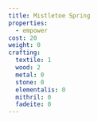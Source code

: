 ```yaml
---
title: Mistletoe Spring
properties:
  - empower
cost: 20
weight: 0
crafting:
  textile: 1
  wood: 2
  metal: 0
  stone: 0
  elementalis: 0
  mithril: 0
  fadeite: 0
---
```

